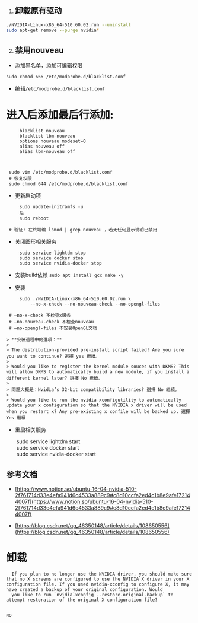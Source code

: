 1. ## 卸载原有驱动

```bash
./NVIDIA-Linux-x86_64-510.60.02.run --uninstall
sudo apt-get remove --purge nvidia*    
```

2. ## 禁用nouveau

- 添加黑名单，添加可编辑权限

`sudo chmod 666 /etc/modprobe.d/blacklist.conf`

- 编辑`/etc/modprobe.d/blacklist.conf`

# 进入后添加最后行添加:

```
     blacklist nouveau  
     blacklist lbm-nouveau  
     options nouveau modeset=0  
     alias nouveau off  
     alias lbm-nouveau off  
```
     ​  
     ​  
     sudo vim /etc/modprobe.d/blacklist.conf  
     # 恢复权限  
     sudo chmod 644 /etc/modprobe.d/blacklist.conf

- 更新启动项
  
```
     sudo update-initramfs -u  
	 后
     sudo reboot  
```
     # 验证: 在终端输 lsmod | grep nouveau ，若无任何显示说明已禁用

- 关闭图形相关服务
  
```
     sudo service lightdm stop  
     sudo service docker stop  
     sudo service nvidia-docker stop
```

- 安装build依赖
 `sudo apt install gcc make -y`
	
- 安装
  
```
     sudo ./NVIDIA-Linux-x86_64-510.60.02.run \
	     --no-x-check --no-nouveau-check --no-opengl-files  
```
     # –no-x-check 不检查x服务  
     # –no-nouveau-check 不检查nouveau  
     # –no-opengl-files 不安装OpenGL文档
    
    > **安裝過程中的選項：**
    > 
    > The distribution-provided pre-install script failed! Are you sure you want to continue? 選擇 yes 繼續。
    > 
    > Would you like to register the kernel module souces with DKMS? This will allow DKMS to automatically build a new module, if you install a different kernel later? 選擇 No 繼續。
    > 
    > 問題大概是：Nvidia’s 32-bit compatibility libraries? 選擇 No 繼續。
    > 
    > Would you like to run the nvidia-xconfigutility to automatically update your x configuration so that the NVIDIA x driver will be used when you restart x? Any pre-existing x confile will be backed up. 選擇 Yes 繼續

- 重启相关服务
  
     sudo service lightdm start  
         sudo service docker start  
         sudo service nvidia-docker start


## 参考文档

- [https://www.notion.so/ubuntu-16-04-nvidia-510-2f761714d33e4efa941d6c4533a889c9#c8d10ccfa2ed4c1b8e9afe172144007f](https://www.notion.so/ubuntu-16-04-nvidia-510-2f761714d33e4efa941d6c4533a889c9#c8d10ccfa2ed4c1b8e9afe172144007f)
  
- [https://blog.csdn.net/qq_46350148/article/details/108650556](https://blog.csdn.net/qq_46350148/article/details/108650556)


# 卸载

```
  If you plan to no longer use the NVIDIA driver, you should make sure that no X screens are configured to use the NVIDIA X driver in your X configuration file. If you used nvidia-xconfig to configure X, it may have created a backup of your original configuration. Would
  you like to run `nvidia-xconfig --restore-original-backup` to attempt restoration of the original X configuration file?


NO
```
